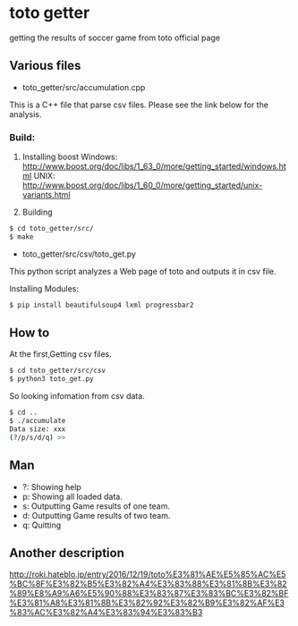 # toto getter
getting the results of soccer game from toto official page

## Various files
* toto_getter/src/accumulation.cpp

This is a C++ file that parse csv files. Please see the link below for the analysis.

### Build:
1. Installing boost
Windows: http://www.boost.org/doc/libs/1_63_0/more/getting_started/windows.html
UNIX: http://www.boost.org/doc/libs/1_60_0/more/getting_started/unix-variants.html

2. Building
```sh
$ cd toto_getter/src/
$ make
```

* toto_getter/src/csv/toto_get.py

This python script analyzes a Web page of toto and outputs it in csv file.

Installing Modules:
```sh
$ pip install beautifulsoup4 lxml progressbar2
```
## How to
At the first,Getting csv files.
```sh
$ cd toto_getter/src/csv
$ python3 toto_get.py
```
So looking infomation from csv data.
```sh
$ cd ..
$ ./accumulate
Data size: xxx
(?/p/s/d/q) >> 
```

## Man
* ?: Showing help
* p: Showing all loaded data.
* s: Outputting Game results of one team.
* d: Outputting Game results of two team.
* q: Quitting

## Another description
http://roki.hateblo.jp/entry/2016/12/19/toto%E3%81%AE%E5%85%AC%E5%BC%8F%E3%82%B5%E3%82%A4%E3%83%88%E3%81%8B%E3%82%89%E8%A9%A6%E5%90%88%E3%83%87%E3%83%BC%E3%82%BF%E3%81%A8%E3%81%8B%E3%82%92%E3%82%B9%E3%82%AF%E3%83%AC%E3%82%A4%E3%83%94%E3%83%B3
